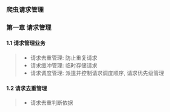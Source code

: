 ### 爬虫请求管理

### 第一章 请求管理

#### 1.1 请求管理业务

> - 请求去重管理: 防止重复请求
> - 请求缓冲管理: 临时存储请求
> - 请求调度管理: 派遣并控制请求调度顺序, 请求优先级管理

#### 1.2 请求去重管理

> - 请求去重判断依据

